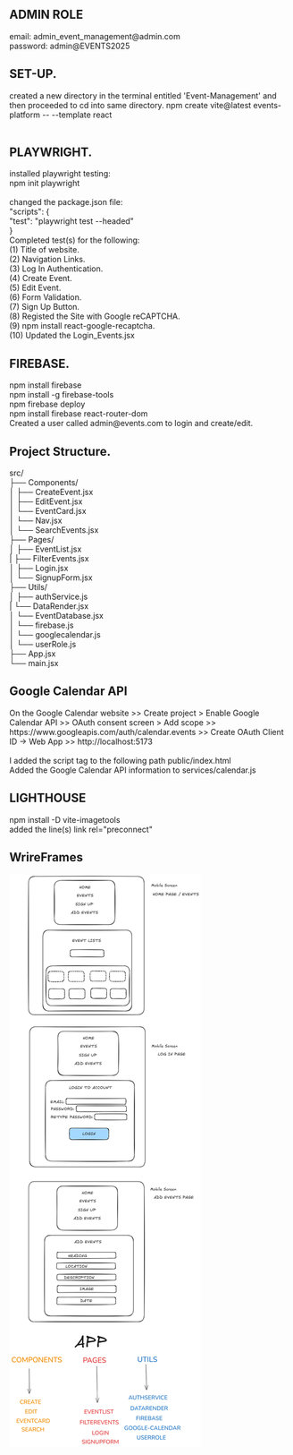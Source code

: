 <h2>ADMIN ROLE</h2>
email: admin_event_management@admin.com<br/>
password: admin@EVENTS2025
<h2>SET-UP.</h2>
created a new directory in the terminal entitled 'Event-Management' and then proceeded to cd into same directory.
npm create vite@latest events-platform -- --template react
</br></br>
<h2>PLAYWRIGHT.</h2>
installed playwright testing:<br/>
npm init playwright<br/>
<br/>
changed the package.json file:<br/>
"scripts": {<br/>
    "test": "playwright test --headed"<br/>
}<br/>
Completed test(s) for the following:<br/>
(1) Title of website.<br/>
(2) Navigation Links.<br/>
(3) Log In Authentication.<br/>
(4) Create Event.<br/>
(5) Edit Event.<br/>
(6) Form Validation.</br>
(7) Sign Up Button.</br>
(8) Registed the Site with Google reCAPTCHA.</br>
(9) npm install react-google-recaptcha. </br>
(10) Updated the Login_Events.jsx </br>

<h2>FIREBASE.</h2>
npm install firebase<br/>
npm install -g firebase-tools<br/>
npm firebase deploy<br/>
npm install firebase react-router-dom<br/>
Created a user called admin@events.com to login and create/edit.

<h2>Project Structure.</h2>
src/<br/>
├── Components/<br/>
│ ├── CreateEvent.jsx<br/>
│ ├── EditEvent.jsx<br/>
│ └── EventCard.jsx<br/>
│ └── Nav.jsx<br/>
│ └── SearchEvents.jsx<br/>
├── Pages/<br/>
│ ├── EventList.jsx<br/>
| ├── FilterEvents.jsx<br/>
│ ├── Login.jsx<br/>
│ └── SignupForm.jsx<br/>
├── Utils/<br/>
│ ├── authService.js<br/>
| └── DataRender.jsx<br/>
│ └── EventDatabase.jsx<br/>
│ └── firebase.js<br/>
│ └── googlecalendar.js<br/>
│ └── userRole.js<br/>
├── App.jsx<br/>
└── main.jsx<br/>

<h2>Google Calendar API</h2>
On the Google Calendar website >> Create project > Enable Google Calendar API >> OAuth consent screen > Add scope >> https://www.googleapis.com/auth/calendar.events >> Create OAuth Client ID → Web App >> http://localhost:5173
<br/><br/>
I added the script tag to the following path public/index.html <script async defer src="https://apis.google.com/js/api.js"></script><br/>
Added the Google Calendar API information to services/calendar.js

<h2>LIGHTHOUSE</h2>
npm install -D vite-imagetools</br>
added the line(s) link rel="preconnect"</br>

<h2>WrireFrames</h2>

![Wireframe Image](./src/assets/wireframes_events.png)